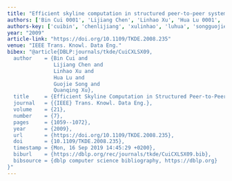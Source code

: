 ```yaml
---
title: "Efficient skyline computation in structured peer-to-peer systems"
authors: ['Bin Cui 0001', 'Lijiang Chen', 'Linhao Xu', 'Hua Lu 0001', 'Guojie Song', 'Quanqing Xu']
authors-key: ['cuibin', 'chenlijiang', 'xulinhao', 'luhua', 'songguojie', 'xuquanqing']
year: "2009"
article-link: "https://doi.org/10.1109/TKDE.2008.235"
venue: "IEEE Trans. Knowl. Data Eng."
bibex: "@article{DBLP:journals/tkde/CuiCXLSX09,
  author    = {Bin Cui and
               Lijiang Chen and
               Linhao Xu and
               Hua Lu and
               Guojie Song and
               Quanqing Xu},
  title     = {Efficient Skyline Computation in Structured Peer-to-Peer Systems},
  journal   = {{IEEE} Trans. Knowl. Data Eng.},
  volume    = {21},
  number    = {7},
  pages     = {1059--1072},
  year      = {2009},
  url       = {https://doi.org/10.1109/TKDE.2008.235},
  doi       = {10.1109/TKDE.2008.235},
  timestamp = {Mon, 16 Sep 2019 14:45:29 +0200},
  biburl    = {https://dblp.org/rec/journals/tkde/CuiCXLSX09.bib},
  bibsource = {dblp computer science bibliography, https://dblp.org}
}"
---
```

